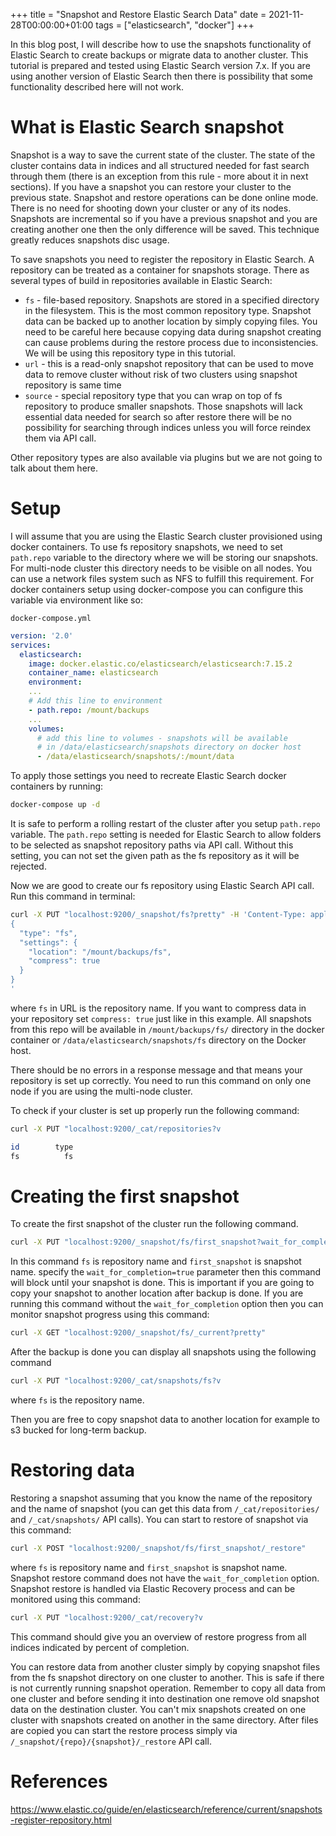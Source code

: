 +++
title = "Snapshot and Restore Elastic Search Data"
date = 2021-11-28T00:00:00+01:00
tags = ["elasticsearch", "docker"]
+++

In this blog post, I will describe how to use the snapshots functionality
of Elastic Search to create backups or migrate data to another cluster.
This tutorial is prepared and tested using Elastic Search version 7.x. If
you are using another version of Elastic Search then there is possibility
that some functionality described here will not work.

# What is Elastic Search snapshot
Snapshot is a way to save the current state of the cluster. The state of the cluster contains
data in indices and all structured needed for fast search through them (there
is an exception from this rule - more about it in next sections).
If you have a snapshot you can restore your cluster to the previous state. Snapshot
and restore operations can be done online mode. There is no need for shooting
down your cluster or any of its nodes. Snapshots are incremental so if you have
a previous snapshot and you are creating another one then the only difference will be
saved. This technique greatly reduces snapshots disc usage.

To save snapshots you need to register the repository in Elastic Search.
A repository can be treated as a container for snapshots storage. There as
several types of build in repositories available in Elastic Search:
- `fs` - file-based repository. Snapshots are stored in a specified directory in
    the filesystem. This is the most common repository type. Snapshot data can be
    backed up to another location by simply copying files. You need to be
    careful here because copying data during snapshot creating can cause
    problems during the restore process due to inconsistencies. We will be using this
    repository type in this tutorial.
- `url` - this is a read-only snapshot repository that can be used to move data
    to remove cluster without risk of two clusters using snapshot repository is
    same time
- `source` - special repository type that you can wrap on top of fs repository
    to produce smaller snapshots. Those snapshots will lack essential
    data needed for search so after restore there will be no possibility for
    searching through indices unless you will force reindex them via API call.

Other repository types are also available via plugins but we are not going
to talk about them here.

# Setup
I will assume that you are using the Elastic Search cluster provisioned using docker
containers. To use fs repository snapshots, we need to set `path.repo`
variable to the directory where we will be storing our snapshots. For multi-node
cluster this directory needs to be visible on all nodes. You can use a network
files system such as NFS to fulfill this requirement. For docker
containers setup using docker-compose you can configure this variable via
environment like so:

`docker-compose.yml`
```yaml
version: '2.0'
services:
  elasticsearch:
    image: docker.elastic.co/elasticsearch/elasticsearch:7.15.2
    container_name: elasticsearch
    environment:
    ...
    # Add this line to environment
    - path.repo: /mount/backups
    ...
    volumes:
      # add this line to volumes - snapshots will be available
      # in /data/elasticsearch/snapshots directory on docker host
      - /data/elasticsearch/snapshots/:/mount/data
```

To apply those settings you need to recreate Elastic Search docker containers
by running:

```bash
docker-compose up -d
```
It is safe to perform a rolling restart of the cluster after you setup `path.repo`
variable.
The `path.repo` setting is needed for Elastic Search to allow folders to be
selected as snapshot repository paths via API call. Without this setting,
you can not set the given path as the fs repository as it will be rejected.

Now we are good to create our fs repository using Elastic Search API call. Run
this command in terminal:

```bash
curl -X PUT "localhost:9200/_snapshot/fs?pretty" -H 'Content-Type: application/json' -d'
{
  "type": "fs",
  "settings": {
    "location": "/mount/backups/fs",
    "compress": true
  }
}
'
```
where `fs` in URL is the repository name. If you want to compress data in your
repository set `compress: true` just like in this example. All snapshots from
this repo will be available in `/mount/backups/fs/` directory in the docker container
or `/data/elasticsearch/snapshots/fs` directory on the Docker host.

There should be no errors in a response message and that means your repository is
set up correctly. You need to run this command on only one node if you are using
the multi-node cluster.

To check if your cluster is set up properly run the following command:

```bash
curl -X PUT "localhost:9200/_cat/repositories?v
```
```sh
id        type
fs          fs
```

# Creating the first snapshot
To create the first snapshot of the cluster run the following command.

```bash
curl -X PUT "localhost:9200/_snapshot/fs/first_snapshot?wait_for_completion=true"
```
In this command `fs` is repository name and `first_snapshot` is snapshot name.
specify the `wait_for_completion=true` parameter then this command will block until
your snapshot is done. This is important if you are going to copy your snapshot
to another location after backup is done. If you are running this command
without the `wait_for_completion` option then
you can monitor snapshot progress using this command:

```bash
curl -X GET "localhost:9200/_snapshot/fs/_current?pretty"
```

After the backup is done you can display all snapshots using the following command
```bash
curl -X PUT "localhost:9200/_cat/snapshots/fs?v
```
where `fs` is the repository name.

Then you are free to copy snapshot data to another location for example to s3
bucked for long-term backup.

# Restoring data

Restoring a snapshot assuming that you know the name of the repository and the name of
snapshot (you can get this data from `/_cat/repositories/` and
`/_cat/snapshots/` API calls). You can start to restore of snapshot via this
command:
```bash
curl -X POST "localhost:9200/_snapshot/fs/first_snapshot/_restore"
```
where `fs` is repository name and `first_snapshot` is snapshot name.
Snapshot restore command does not have the `wait_for_completion` option. Snapshot
restore is handled via Elastic Recovery process and can be monitored using
this command:

```bash
curl -X PUT "localhost:9200/_cat/recovery?v
```
This command should give you an overview of restore progress from all indices
indicated by percent of completion.

You can restore data from another cluster simply by copying snapshot files from
the fs snapshot directory on one cluster to another. This is safe if there is not
currently running snapshot operation. Remember to copy all data from one cluster and
before sending it into destination one remove old snapshot data on the destination cluster.
You can't mix snapshots created on one cluster with snapshots created on another
in the same directory. After files are copied you can start the restore process simply via
`/_snapshot/{repo}/{snapshot}/_restore` API call.

# References
https://www.elastic.co/guide/en/elasticsearch/reference/current/snapshots-register-repository.html
